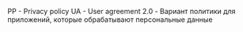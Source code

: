 PP - Privacy policy
UA - User agreement
2.0 - Вариант политики для приложений, которые обрабатывают персональные данные
